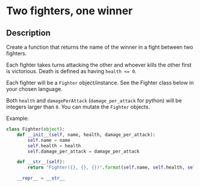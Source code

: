 # Two fighters, one winner

## Description

Create a function that returns the name of the winner in a fight between two fighters.

Each fighter takes turns attacking the other and whoever kills the other first is victorious. Death is defined as having `health <= 0`.

Each fighter will be a `Fighter` object/instance. See the Fighter class below in your chosen language.

Both `health` and `damagePerAttack` (`damage_per_attack` for python) will be integers larger than `0`. You can mutate the `Fighter` objects.

Example:

```python
class Fighter(object):
    def __init__(self, name, health, damage_per_attack):
        self.name = name
        self.health = health
        self.damage_per_attack = damage_per_attack

    def __str__(self):
        return "Fighter({}, {}, {})".format(self.name, self.health, self.damage_per_attack)

    __repr__ = __str__
```
